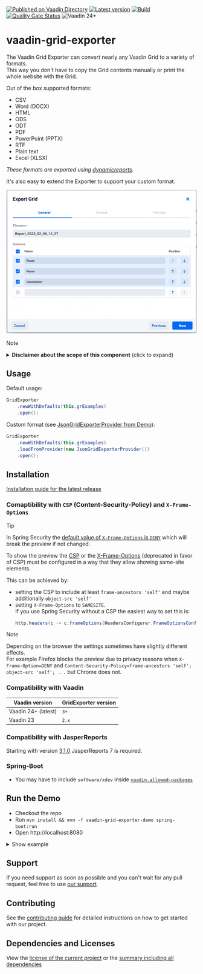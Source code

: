 [![Published on Vaadin Directory](https://img.shields.io/badge/Vaadin%20Directory-published-00b4f0?logo=vaadin)](https://vaadin.com/directory/component/gridexporter-for-vaadin)
[![Latest version](https://img.shields.io/maven-central/v/software.xdev/vaadin-grid-exporter?logo=apache%20maven)](https://mvnrepository.com/artifact/software.xdev/vaadin-grid-exporter)
[![Build](https://img.shields.io/github/actions/workflow/status/xdev-software/vaadin-grid-exporter/check-build.yml?branch=develop)](https://github.com/xdev-software/vaadin-grid-exporter/actions/workflows/check-build.yml?query=branch%3Adevelop)
[![Quality Gate Status](https://sonarcloud.io/api/project_badges/measure?project=xdev-software_vaadin-grid-exporter&metric=alert_status)](https://sonarcloud.io/dashboard?id=xdev-software_vaadin-grid-exporter)
![Vaadin 24+](https://img.shields.io/badge/Vaadin%20Platform/Flow-24+-00b4f0)

# vaadin-grid-exporter

The Vaadin Grid Exporter can convert nearly any Vaadin Grid to a variety of formats.<br/>
This way you don't have to copy the Grid contents manually or print the whole website with the Grid.

Out of the box supported formats:
* CSV
* Word (DOCX)
* HTML
* ODS
* ODT
* PDF
* PowerPoint (PPTX)
* RTF
* Plain text
* Excel (XLSX)

_These formats are exported using [dynamicreports](https://github.com/xdev-software/dynamicreports-core-for-grid-exporter)._

It's also easy to extend the Exporter to support your custom format.

![demo](assets/preview.gif)

> [!NOTE]
> <details><summary><b>Disclaimer about the scope of this component</b> (click to expand)</summary>
>
> Although the GridExporter can handle most use-cases, extreme scenarios will likely impact performance, usability and might require some hacks.<br/>
> For such cases custom written exports are recommended e.g. by utilizing JasperReports directly.<br/>
> If you need help implementing these feel free to [contact us](#support) or open a [question](https://github.com/xdev-software/vaadin-grid-exporter/issues/new?assignees=&labels=question&projects=&template=question.yml) if you are not sure that the GridExporter is a good option for your scenario.
>
> </details>

## Usage

Default usage:

```java
GridExporter
	.newWithDefaults(this.grExamples)
	.open();
```

Custom format (see [JsonGridExporterProvider from Demo](vaadin-grid-exporter-demo/src/main/java/software/xdev/vaadin/gridexport/example/jsonext/JsonGridExporterProvider.java)):

```java
GridExporter
	.newWithDefaults(this.grExamples)
	.loadFromProvider(new JsonGridExporterProvider())
	.open();
```

## Installation

[Installation guide for the latest release](https://github.com/xdev-software/vaadin-grid-exporter/releases/latest#Installation)

### Comaptibility with  ``CSP`` (Content-Security-Policy) and ``X-Frame-Options``

> [!TIP]
> In Spring Security the [default value of ``X-Frame-Options`` is ``DENY``](https://docs.spring.io/spring-security/reference/features/exploits/headers.html#headers-frame-options) which will break the preview if not changed.

To show the preview the [CSP](https://developer.mozilla.org/en-US/docs/Web/HTTP/Headers/Content-Security-Policy) or the [X-Frame-Options](https://developer.mozilla.org/en-US/docs/Web/HTTP/Headers/X-Frame-Options) (deprecated in favor of CSP) must be configured in a way that they allow showing same-site elements.

This can be achieved by:
* setting the CSP to include at least ``frame-ancestors 'self'`` and maybe additionally ``object-src 'self'``
* setting ``X-Frame-Options`` to ``SAMESITE``.<br/>If you use Spring Security without a CSP the easiest way to set this is:
    ```java
    http.headers(c -> c.frameOptions(HeadersConfigurer.FrameOptionsConfig::sameOrigin));
    ```

> [!NOTE]
> Depending on the browser the settings sometimes have slightly different effects.<br/>
> For example Firefox blocks the preview due to privacy reasons when ``X-Frame-Option=DENY`` and ``Content-Security-Policy=frame-ancestors 'self'; object-src 'self'; ...`` but Chrome does not.

### Compatibility with Vaadin

| Vaadin version | GridExporter version |
| --- | --- |
| Vaadin 24+ (latest) | ``3+`` |
| Vaadin 23 | ``2.x`` |

### Compatibility with JasperReports

Starting with version [3.1.0](./CHANGELOG.md#310) JasperReports 7 is required.

### Spring-Boot
* You may have to include ``software/xdev`` inside [``vaadin.allowed-packages``](https://vaadin.com/docs/latest/integrations/spring/configuration#configure-the-scanning-of-packages)

## Run the Demo
* Checkout the repo
* Run ``mvn install && mvn -f vaadin-grid-exporter-demo spring-boot:run``
* Open http://localhost:8080

<details>
  <summary>Show example</summary>
  
  ![demo](assets/demo.avif)
</details>

## Support
If you need support as soon as possible and you can't wait for any pull request, feel free to use [our support](https://xdev.software/en/services/support).

## Contributing
See the [contributing guide](./CONTRIBUTING.md) for detailed instructions on how to get started with our project.

## Dependencies and Licenses
View the [license of the current project](LICENSE) or the [summary including all dependencies](https://xdev-software.github.io/vaadin-grid-exporter/dependencies)
